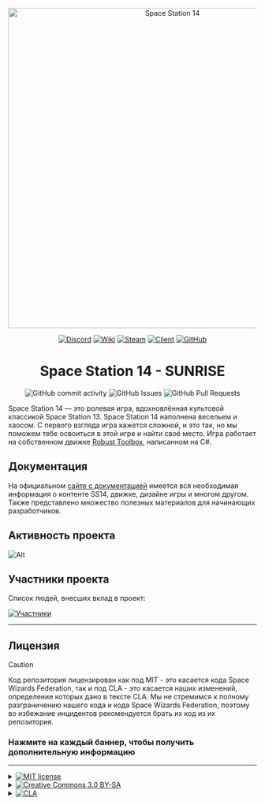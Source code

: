 <p align="center">
  <img alt="Space Station 14" width="650" src="https://i.postimg.cc/wBtLj7y3/323131321-3.png" />
</p>

<div class="header" align="center">

[![Discord](https://img.shields.io/discord/831352358520725506?label=Discord&logo=discord&logoColor=white)](https://discord.gg/ssJTANEa)
[![Wiki](https://img.shields.io/badge/Wiki-SS14%20SUNRISE-blue)](https://sunrise14.top/wiki/)
[![Steam](https://img.shields.io/badge/Steam-SS14%20SUNRISE-blue)](https://store.steampowered.com/app/1255460/Space_Station_14/)
[![Client](https://img.shields.io/badge/Client-Download-blue)](https://spacestation14.io/about/nightlies/)
[![GitHub](https://img.shields.io/github/stars/space-sunrise/space-station-14?style=social)](https://github.com/space-sunrise/space-station-14)

# Space Station 14 - SUNRISE

![GitHub commit activity](https://img.shields.io/github/commit-activity/y/space-sunrise/space-station-14)
![GitHub Issues](https://img.shields.io/github/issues/space-sunrise/space-station-14)
![GitHub Pull Requests](https://img.shields.io/github/issues-pr-closed/space-sunrise/space-station-14)

</div>

Space Station 14 — это ролевая игра, вдохновлённая культовой классикой Space Station 13. Space Station 14 наполнена весельем и хаосом. С первого взгляда игра кажется сложной, и это так, но мы поможем тебе освоиться в этой игре и найти своё место. Игра работает на собственном движке [Robust Toolbox](https://github.com/space-wizards/RobustToolbox), написанном на C#.

## Документация

На официальном [сайте с документацией](https://docs.spacestation14.io/) имеется вся необходимая информация о контенте SS14, движке, дизайне игры и многом другом. Также представлено множество полезных материалов для начинающих разработчиков.

## Активность проекта
<!---
ТУТ ИЗМЕНИТЬ НА СВОЁ АПИ С САЙТА repobeats.axiom.co  СЕЙЧАС ЭТО СТАТИСТИКА МОЕГО РЕПОЗИТОРИЯ!!!!!!!!!!!!!!!!!!!!
--->
![Alt](https://repobeats.axiom.co/api/embed/49651d1b93eecc08e01f1a268a917343cf661fc8.svg "Repobeats analytics image")

## Участники проекта

Список людей, внесших вклад в проект:

[![Участники](https://contrib.rocks/image?repo=space-sunrise/space-station-14)](https://github.com/space-sunrise/space-station-14/graphs/contributors)

---

## Лицензия

> [!CAUTION]
> Код репозитория лицензирован как под MIT - это касается кода Space Wizards Federation, так и под CLA - это касается наших изменений, определение которых дано в тексте CLA. Мы не стремимся к полному разграничению нашего кода и кода Space Wizards Federation, поэтому во избежание инцидентов рекомендуется брать их код из их репозитория.

### Нажмите на каждый баннер, чтобы получить дополнительную информацию

---

<details>
<summary><a href="#"><img src="https://img.shields.io/badge/licence-MIT-green?style=for-the-badge" alt="MIT license"></a></summary>

>Некоторые файлы лицензированы в соответствии с [MIT license](https://opensource.org/license/MIT), эти файлы являються кодом Space Wizards Federation.
</details>

<details>
<summary><a href="#"><img src="https://img.shields.io/badge/licence-CC_3.0_BY--SA-lightblue?style=for-the-badge" alt="Creative Commons 3.0 BY-SA"></a></summary>

>Все остальные ассеты которые не являються ассетами Sunrise, не относящиеся к коду, включая иконки и звуковые файлы, лицензированы по лицензии [Creative Commons 3.0 BY-SA](https://creativecommons.org/licenses/by-sa/3.0/), если иное не указано в папке или файле.
</details>

<details>
<summary><a href="#"><img src="https://img.shields.io/badge/licence-CLA-orange?style=for-the-badge" alt="CLA"></a></summary>

>Весь код а так-же ассеты Sunrise, защищены лицензией [CLA](https://github.com/space-sunrise/space-station-14/blob/master/CLA.txt).
</details>